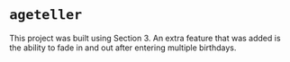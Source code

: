 # `ageteller`

This project was built using Section 3. An extra feature that was added is the ability to fade in and out after entering multiple birthdays.
